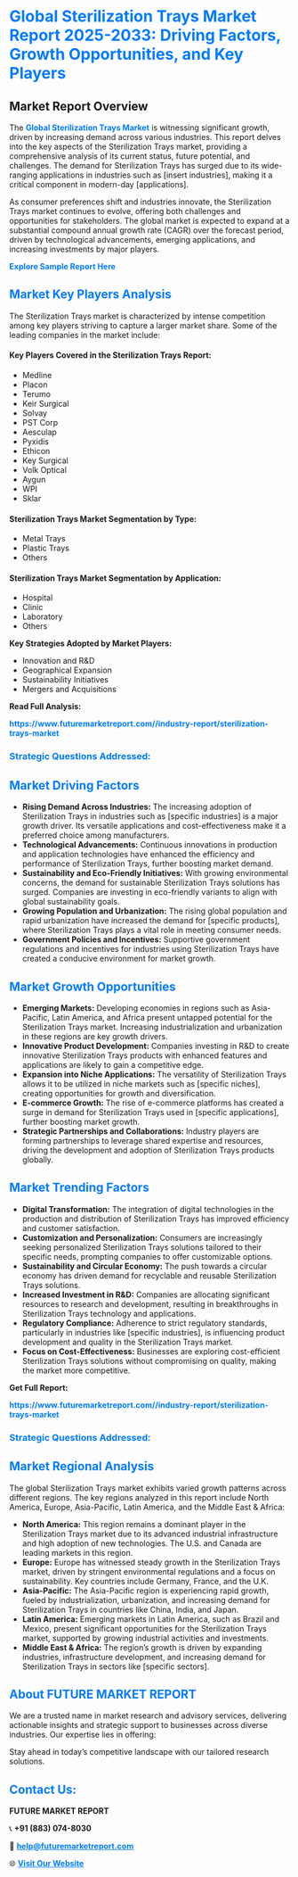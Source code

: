 <h1 style="color: #007BFF;">Global Sterilization Trays Market Report 2025-2033: Driving Factors, Growth Opportunities, and Key Players</h1>

<section id="overview">
<h2>Market Report Overview</h2>
<p>The <a href="https://www.futuremarketreport.com//industry-report/sterilization-trays-market" style="color: #007BFF; text-decoration: none;"><strong>Global Sterilization Trays Market</strong></a> is witnessing significant growth, driven by increasing demand across various industries. This report delves into the key aspects of the Sterilization Trays market, providing a comprehensive analysis of its current status, future potential, and challenges. The demand for Sterilization Trays has surged due to its wide-ranging applications in industries such as [insert industries], making it a critical component in modern-day [applications].</p>
<p>As consumer preferences shift and industries innovate, the Sterilization Trays market continues to evolve, offering both challenges and opportunities for stakeholders. The global market is expected to expand at a substantial compound annual growth rate (CAGR) over the forecast period, driven by technological advancements, emerging applications, and increasing investments by major players.</p>
</section>

<section id="overview">
<p><a href="https://www.futuremarketreport.com//request-sample/reportId=50422" style="color: #007BFF; text-decoration: none;"><strong>Explore Sample Report Here</strong></a></p>
</section>

<section id="key-players">
<h2 style="color: #007BFF;">Market Key Players Analysis</h2>
<p>The Sterilization Trays market is characterized by intense competition among key players striving to capture a larger market share. Some of the leading companies in the market include:</p>
<h4>Key Players Covered in the Sterilization Trays Report:</h4>
<ul><li>Medline</li><li>Placon</li><li>Terumo</li><li>Keir Surgical</li><li>Solvay</li><li>PST Corp</li><li>Aesculap</li><li>Pyxidis</li><li>Ethicon</li><li>Key Surgical</li><li>Volk Optical</li><li>Aygun</li><li>WPI</li><li>Sklar</li></ul>
<h4>Sterilization Trays Market Segmentation by Type:</h4>
<ul><li>Metal Trays</li><li>Plastic Trays</li><li>Others</li></ul>

<h4>Sterilization Trays Market Segmentation by Application:</h4>
<ul><li>Hospital</li><li>Clinic</li><li>Laboratory</li><li>Others</li></ul>
<p><strong>Key Strategies Adopted by Market Players:</strong></p>
<ul>
<li>Innovation and R&D</li>
<li>Geographical Expansion</li>
<li>Sustainability Initiatives</li>
<li>Mergers and Acquisitions</li>
</ul>
</section>

<section>
<p><strong>Read Full Analysis: </strong></p><a href="https://www.futuremarketreport.com//industry-report/sterilization-trays-market" style="color: #007BFF; text-decoration: none;"><strong>https://www.futuremarketreport.com//industry-report/sterilization-trays-market</strong></a>
<h3 style="color: #007BFF;">Strategic Questions Addressed:</h3>
</section>

<section id="driving-factors">
<h2 style="color: #007BFF;">Market Driving Factors</h2>
<ul>
<li><strong>Rising Demand Across Industries:</strong> The increasing adoption of Sterilization Trays in industries such as [specific industries] is a major growth driver. Its versatile applications and cost-effectiveness make it a preferred choice among manufacturers.</li>
<li><strong>Technological Advancements:</strong> Continuous innovations in production and application technologies have enhanced the efficiency and performance of Sterilization Trays, further boosting market demand.</li>
<li><strong>Sustainability and Eco-Friendly Initiatives:</strong> With growing environmental concerns, the demand for sustainable Sterilization Trays solutions has surged. Companies are investing in eco-friendly variants to align with global sustainability goals.</li>
<li><strong>Growing Population and Urbanization:</strong> The rising global population and rapid urbanization have increased the demand for [specific products], where Sterilization Trays plays a vital role in meeting consumer needs.</li>
<li><strong>Government Policies and Incentives:</strong> Supportive government regulations and incentives for industries using Sterilization Trays have created a conducive environment for market growth.</li>
</ul>
</section>

<section id="growth-opportunities">
<h2 style="color: #007BFF;">Market Growth Opportunities</h2>
<ul>
<li><strong>Emerging Markets:</strong> Developing economies in regions such as Asia-Pacific, Latin America, and Africa present untapped potential for the Sterilization Trays market. Increasing industrialization and urbanization in these regions are key growth drivers.</li>
<li><strong>Innovative Product Development:</strong> Companies investing in R&D to create innovative Sterilization Trays products with enhanced features and applications are likely to gain a competitive edge.</li>
<li><strong>Expansion into Niche Applications:</strong> The versatility of Sterilization Trays allows it to be utilized in niche markets such as [specific niches], creating opportunities for growth and diversification.</li>
<li><strong>E-commerce Growth:</strong> The rise of e-commerce platforms has created a surge in demand for Sterilization Trays used in [specific applications], further boosting market growth.</li>
<li><strong>Strategic Partnerships and Collaborations:</strong> Industry players are forming partnerships to leverage shared expertise and resources, driving the development and adoption of Sterilization Trays products globally.</li>
</ul>
</section>

<section id="trending-factors">
<h2 style="color: #007BFF;">Market Trending Factors</h2>
<ul>
<li><strong>Digital Transformation:</strong> The integration of digital technologies in the production and distribution of Sterilization Trays has improved efficiency and customer satisfaction.</li>
<li><strong>Customization and Personalization:</strong> Consumers are increasingly seeking personalized Sterilization Trays solutions tailored to their specific needs, prompting companies to offer customizable options.</li>
<li><strong>Sustainability and Circular Economy:</strong> The push towards a circular economy has driven demand for recyclable and reusable Sterilization Trays solutions.</li>
<li><strong>Increased Investment in R&D:</strong> Companies are allocating significant resources to research and development, resulting in breakthroughs in Sterilization Trays technology and applications.</li>
<li><strong>Regulatory Compliance:</strong> Adherence to strict regulatory standards, particularly in industries like [specific industries], is influencing product development and quality in the Sterilization Trays market.</li>
<li><strong>Focus on Cost-Effectiveness:</strong> Businesses are exploring cost-efficient Sterilization Trays solutions without compromising on quality, making the market more competitive.</li>
</ul>
</section>

<section>
<p><strong>Get Full Report: </strong></p><a href="https://www.futuremarketreport.com//industry-report/sterilization-trays-market" style="color: #007BFF; text-decoration: none;"><strong>https://www.futuremarketreport.com//industry-report/sterilization-trays-market</strong></a>
<h3 style="color: #007BFF;">Strategic Questions Addressed:</h3>
</section>


<section id="regional-analysis">
<h2 style="color: #007BFF;">Market Regional Analysis</h2>
<p>The global Sterilization Trays market exhibits varied growth patterns across different regions. The key regions analyzed in this report include North America, Europe, Asia-Pacific, Latin America, and the Middle East & Africa:</p>
<ul>
<li><strong>North America:</strong> This region remains a dominant player in the Sterilization Trays market due to its advanced industrial infrastructure and high adoption of new technologies. The U.S. and Canada are leading markets in this region.</li>
<li><strong>Europe:</strong> Europe has witnessed steady growth in the Sterilization Trays market, driven by stringent environmental regulations and a focus on sustainability. Key countries include Germany, France, and the U.K.</li>
<li><strong>Asia-Pacific:</strong> The Asia-Pacific region is experiencing rapid growth, fueled by industrialization, urbanization, and increasing demand for Sterilization Trays in countries like China, India, and Japan.</li>
<li><strong>Latin America:</strong> Emerging markets in Latin America, such as Brazil and Mexico, present significant opportunities for the Sterilization Trays market, supported by growing industrial activities and investments.</li>
<li><strong>Middle East & Africa:</strong> The region’s growth is driven by expanding industries, infrastructure development, and increasing demand for Sterilization Trays in sectors like [specific sectors].</li>
</ul>
</section>

<footer>
<h2 style="color: #007BFF;">About FUTURE MARKET REPORT</h2>
<p>We are a trusted name in market research and advisory services, delivering actionable insights and strategic support to businesses across diverse industries. Our expertise lies in offering:</p>

<p>Stay ahead in today’s competitive landscape with our tailored research solutions.</p>

<h2 style="color: #007BFF;">Contact Us:</h2>
<p><strong>FUTURE MARKET REPORT</strong></p>
<p>📞 <strong>+91 (883) 074-8030</strong></p>
<p>📧 <strong><a href="mailto:help@futuremarketreport.com" style="color: #007BFF;">help@futuremarketreport.com</a></strong></p>
<p>🌐 <strong><a href="https://www.futuremarketreport.com/" style="color: #007BFF;">Visit Our Website</a></strong></p>
</footer>